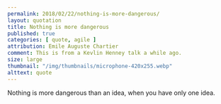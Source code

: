 ```yaml
---
permalink: 2018/02/22/nothing-is-more-dangerous/
layout: quotation
title: Nothing is more dangerous
published: true
categories: [ quote, agile ]
attribution: Emile Auguste Chartier
comment: This is from a Kevlin Henney talk a while ago.
size: large
thumbnail: "/img/thumbnails/microphone-420x255.webp"
alttext: quote
---
```


Nothing is more dangerous than an idea, when you have only one idea.
